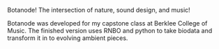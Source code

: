 Botanode! The intersection of nature, sound design, and music!

Botanode was developed for my capstone class at Berklee College of Music. The finished version uses RNBO and python to take biodata and transform it in to evolving ambient pieces.
